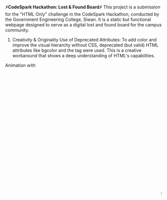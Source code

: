 **⚡CodeSpark Hackathon: Lost & Found Board⚡** 
This project is a submission for the "HTML Only" challenge in the CodeSpark Hackathon, conducted by the Government Engineering College, Siwan. It is a static but functional webpage designed to serve as a digital lost and found board for the campus community.


1. Creativity & Originality
Use of Deprecated Attributes: To add color and improve the visual hierarchy without CSS, deprecated (but valid) HTML attributes like bgcolor and the <font> tag were used. This is a creative workaround that shows a deep understanding of HTML's capabilities.

Animation with <marquee>: The <marquee> tag was implemented to add a simple, HTML-only animation to the main title, making the page more dynamic and memorable.

2. Functionality
Clickable Contact Links: All contact information is interactive. Email addresses use mailto: links to open the user's default email client, and phone numbers use tel: links for one-tap calling on mobile devices.

Collapsible Details: The <details> and <summary> tags are used to create expandable sections for item descriptions. This adds a layer of interactivity and keeps the main table clean, all without any JavaScript.

3. UI/UX Design
Structured Layout: The entire page is built on a strong semantic structure using <header>, <main>, <section>, and <footer>.

Readable Tables: Information is organized into HTML <table> elements with borders and padding, which is the most effective way to present structured data clearly in an HTML-only environment.

4. Extra Effort
Semantic HTML5: The code uses modern HTML5 semantic tags, which improves accessibility and code clarity.

How to View
Simply open the index.html file in any modern web browser to view the live page.

Acknowledgements
This project was created by Namratha for the CodeSpark Hackathon.
